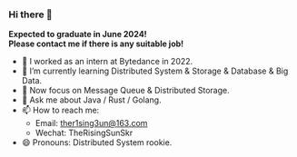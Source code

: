 ### Hi there 👋


<!-- **TheR1sing3un/TheR1sing3un** is a ✨ _special_ ✨ repository because its `README.md` (this file) appears on your GitHub profile. -->

<!-- Here are some ideas to get you started: -->

**Expected to graduate in June 2024!**  
**Please contact me if there is any suitable job!**

- 🚀 I worked as an intern at Bytedance in 2022. 
- 🌱 I’m currently learning Distributed System & Storage & Database & Big Data.
- 🎯 Now focus on Message Queue & Distributed Storage.
- 💬 Ask me about Java / Rust / Golang.
- 📫 How to reach me: 
  - Email: ther1sing3un@163.com
  - Wechat: TheRisingSunSkr
- 😄 Pronouns: Distributed System rookie.
